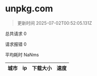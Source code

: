
  # unpkg.com

  > 更新时间 2025-07-02T00:52:05.131Z
  
  总共请求 0

  请求报错 0

  平均耗时 NaNms

|城市|ip|下载大小|速度|
|-----|----------|---|---|

  